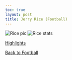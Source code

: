 ```yaml
---
toc: true
layout: post
title: Jerry Rice (Football)
---
```


![]({{site.baseurl}}/images/rice.jpg "Rice pic")
![]({{site.baseurl}}/images/rice1.jpg "Rice stats")


[Highlights](https://www.youtube.com/watch?v=R5rKDfmpNFg)

[Back to Football](https://rohanagr.github.io/FrontendRepository/Football/)